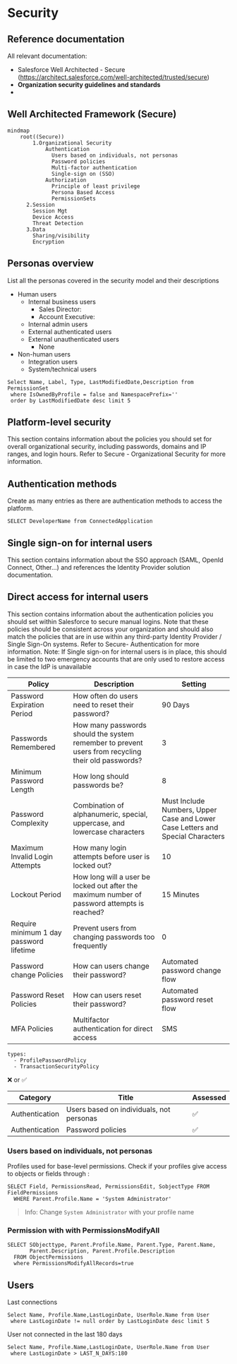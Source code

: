 # Security

## Reference documentation

All relevant documentation:
* Salesforce Well Architected - Secure (https://architect.salesforce.com/well-architected/trusted/secure)
* **Organization security guidelines and standards**
* <Organization privacy principles>

## Well Architected Framework (Secure)
```mermaid
mindmap
    root((Secure))
        1.Organizational Security
            Authentication
              Users based on individuals, not personas
              Password policies
              Multi-factor authentication 
              Single-sign on (SSO)
            Authorization
              Principle of least privilege
              Persona Based Access
              PermissionSets
      2.Session
        Session Mgt
        Device Access
        Threat Detection
      3.Data
        Sharing/visibility
        Encryption
```

## Personas overview

List all the personas covered in the security model and their descriptions

* Human users
    * Internal business users
       * Sales Director:
       * Account Executive: 
    * Internal admin users
    * External authenticated users
    * External unauthenticated users
      * None 
* Non-human users
    * Integration users
    * System/technical users

```soql
Select Name, Label, Type, LastModifiedDate,Description from PermissionSet
 where IsOwnedByProfile = false and NamespacePrefix=''
 order by LastModifiedDate desc limit 5
```

## Platform-level security 

This section contains information about the policies you should set for overall organizational security, including passwords, domains and IP ranges, and login hours. Refer to Secure - Organizational Security for more information.


## Authentication methods

Create as many entries as there are authentication methods to access the platform.

```soql:tooling
SELECT DeveloperName from ConnectedApplication 
```

## Single sign-on for internal users

This section contains information about the SSO approach (SAML, OpenId Connect, Other...) and references the Identity Provider solution documentation. 


## Direct access for internal users

This section contains information about the authentication policies you should set within Salesforce to secure manual logins.  Note that these policies should be consistent across your organization and should also match the policies that are in use
 within any third-party Identity Provider / Single Sign-On systems.  Refer to Secure- Authentication for more information.
Note: If Single sign-on for internal users is in place, this should be limited to two emergency accounts that are only used to restore access in case the IdP is unavailable

| Policy                                  | Description                                                                                        | Setting                                                                        |
| --------------------------------------- | -------------------------------------------------------------------------------------------------- | ------------------------------------------------------------------------------ |
| Password Expiration Period              | How often do users need to reset their password?                                                   | 90 Days                                                                        |
| Passwords Remembered                    | How many passwords should the system remember to prevent users from recycling their old passwords? | 3                                                                              |
| Minimum Password Length                 | How long should passwords be?                                                                      | 8                                                                              |
| Password Complexity                     | Combination of alphanumeric, special, uppercase, and lowercase characters                          | Must Include Numbers, Upper Case and Lower Case Letters and Special Characters |
| Maximum Invalid Login Attempts          | How many login attempts before user is locked out?                                                 | 10                                                                             |
| Lockout Period                          | How long will a user be locked out after the maximum number of password attempts is reached?       | 15 Minutes                                                                     |
| Require minimum 1 day password lifetime | Prevent users from changing passwords too frequently                                               | 0                                                                              |
| Password change Policies                | How can users change their password?                                                               | Automated password change flow                                                 |
| Password Reset Policies                 | How can users reset their password?                                                                | Automated password reset flow                                                  |
| MFA Policies                            | Multifactor authentication for direct access                                                       | SMS                                                                            |

```metadata
types:
  - ProfilePasswordPolicy
  - TransactionSecurityPolicy
```



❌ or ✅

| Category | Title | Assessed |
| -- | --- | --- |
| Authentication | Users based on individuals, not personas | ✅ |
| Authentication | Password policies | ✅ |

### Users based on individuals, not personas

 Profiles used for base-level permissions.
Check if your profiles give access to objects or fields through : 


```soql
SELECT Field, PermissionsRead, PermissionsEdit, SobjectType FROM FieldPermissions
  WHERE Parent.Profile.Name = 'System Administrator'
```
> Info: Change `System Administrator` with your profile name

### Permission with with PermissionsModifyAll

```soql
SELECT SObjecttype, Parent.Profile.Name, Parent.Type, Parent.Name,
       Parent.Description, Parent.Profile.Description
  FROM ObjectPermissions
  where PermissionsModifyAllRecords=true
```


## Users

Last connections
```soql
Select Name, Profile.Name,LastLoginDate, UserRole.Name from User
 where LastLoginDate != null order by LastLoginDate desc limit 5 
```

User not connected in the last 180 days
```soql
Select Name, Profile.Name,LastLoginDate, UserRole.Name from User
 where LastLoginDate > LAST_N_DAYS:180
```

